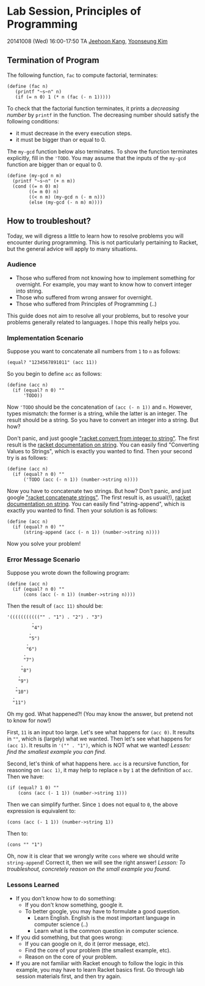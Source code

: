 # Lab Session, Principles of Programming #

20141008 (Wed) 16:00-17:50
TA [Jeehoon Kang](http://sf.snu.ac.kr/jeehoon.kang), [Yoonseung Kim](http://ropas.snu.ac.kr/~yskim)

## Termination of Program ##

The following function, `fac` to compute factorial, terminates:
```racket
(define (fac n) 
   (printf "~s~n" n)
   (if (= n 0) 1 (* n (fac (- n 1)))))
```

To check that the factorial function terminates, it prints a
*decreasing number* by ```printf``` in the function.  The decreasing
number should satisfy the following conditions:

- it must decrease in the every execution steps.
- it must be bigger than or equal to 0.

The `my-gcd` function below also terminates.  To show the function
terminates explicitly, fill in the `'TODO`.  You may assume that the
inputs of the `my-gcd` function are bigger than or equal to 0.

```racket
(define (my-gcd n m)
  (printf "~s~n" (+ n m))
  (cond ((= n 0) m)
        ((= m 0) n)
        ((< n m) (my-gcd n (- m n)))
        (else (my-gcd (- n m) m))))
```

## How to troubleshout? ##

Today, we will digress a little to learn how to resolve problems you
will encounter during programming. This is not particularly pertaining
to Racket, but the general advice will apply to many situations.

### Audience ###
- Those who suffered from not knowing how to implement something for
  overnight. For example, you may want to know how to convert integer
  into string.
- Those who suffered from wrong answer for overnight.
- Those who suffered from Principles of Programming (..)

This guide does not aim to resolve all your problems, but to resolve
your problems generally related to languages. I hope this really helps
you.

### Implementation Scenario ###
Suppose you want to concatenate all numbers from `1` to `n` as follows:
```racket
(equal? "1234567891011" (acc 11))
```

So you begin to define `acc` as follows:
```racket
(define (acc n)
  (if (equal? n 0) ""
      'TODO))
```

Now `'TODO` should be the concatenation of `(acc (- n 1))` and
`n`. However, types mismatch: the former is a string, while the latter
is an integer. The result should be a string. So you have to convert
an integer into a string. But how?

Don't panic, and just google
["racket convert from integer to string"](https://www.google.com/?q=racket%20convert%20from%20integer%20to%20string). The
first result is the
[racket documentation on string](http://docs.racket-lang.org/reference/strings.html). You
can easily find "Converting Values to Strings", which is exactly you
wanted to find. Then your second try is as follows:
```racket
(define (acc n)
  (if (equal? n 0) ""
      ('TODO (acc (- n 1)) (number->string n))))
```

Now you have to concatenate two strings. But how? Don't panic, and
just google
["racket concatenate strings"](https://www.google.co.kr/search?q=racket+concatenate+strings). The
first result is, as usual(!),
[racket documentation on string](http://docs.racket-lang.org/reference/strings.html). You
can easily find "string-append", which is exactly you wanted to
find. Then your solution is as follows:
```racket
(define (acc n)
  (if (equal? n 0) ""
      (string-append (acc (- n 1)) (number->string n))))
```

Now you solve your problem!

### Error Message Scenario ###
Suppose you wrote down the following program:
```racket
(define (acc n)
  (if (equal? n 0) ""
      (cons (acc (- n 1)) (number->string n))))
```

Then the result of `(acc 11)` should be:
```racket
'((((((((((("" . "1") . "2") . "3")
         .
         "4")
        .
        "5")
       .
       "6")
      .
      "7")
     .
     "8")
    .
    "9")
   .
   "10")
  .
  "11")
```
Oh my god. What happened?! (You may know the answer, but pretend not
to know for now!)

First, `11` is an input too large. Let's see what happens for `(acc
0)`. It results in `""`, which is (largely) what we wanted. Then let's
see what happens for `(acc 1)`. It results in `'("" . "1")`, which is
NOT what we wanted! *Lessen: find the smallest example you can find.*

Second, let's think of what happens here. `acc` is a recursive
function, for reasoning on `(acc 1)`, it may help to replace `n` by
`1` at the definition of `acc`. Then we have:
```racket
(if (equal? 1 0) ""
    (cons (acc (- 1 1)) (number->string 1)))
```
Then we can simplify further. Since `1` does not equal to `0`, the
above expression is equivalent to:
```racket
(cons (acc (- 1 1)) (number->string 1))
```
Then to:
```racket
(cons "" "1")
```
Oh, now it is clear that we wrongly write `cons` where we should write
`string-append`! Correct it, then we will see the right answer!
*Lesson: To troubleshout, concretely reason on the small example you
found.*

### Lessons Learned ###
- If you don't know how to do something:
    + If you don't know something, google it.
    + To better google, you may have to formulate a good question.
        * Learn English. English is the most important language in computer science (..)
        * Learn what is the common question in computer science.
- If you did something, but that goes wrong:
    + If you can google on it, do it (error message, etc).
    + Find the core of your problem (the smallest example, etc).
    + Reason on the core of your problem.
- If you are not familiar with Racket enough to follow the logic in
  this example, you may have to learn Racket basics first. Go through
  lab session materials first, and then try again.
